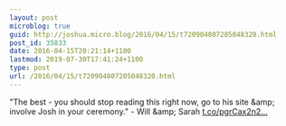 ```yaml
---
layout: post
microblog: true
guid: http://joshua.micro.blog/2016/04/15/t720904807205048320.html
post_id: 35833
date: 2016-04-15T20:21:14+1100
lastmod: 2019-07-30T17:41:24+1100
type: post
url: /2016/04/15/t720904807205048320.html
---
```

"The best - you should stop reading this right now, go to his site &amp;amp; involve Josh in your ceremony." - Will &amp;amp; Sarah [t.co/pgrCax2n2...](https://t.co/pgrCax2n22)
